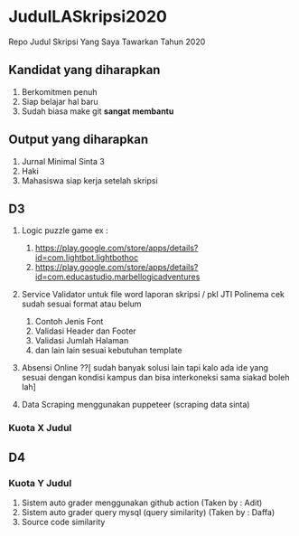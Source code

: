 # JudulLASkripsi2020

Repo Judul Skripsi Yang Saya Tawarkan Tahun 2020

## Kandidat yang diharapkan

1. Berkomitmen penuh
2. Siap belajar hal baru
3. Sudah biasa make git **sangat membantu**

## Output yang diharapkan

1. Jurnal Minimal Sinta 3
2. Haki
3. Mahasiswa siap kerja setelah skripsi

## D3

1. Logic puzzle game ex :

   1. https://play.google.com/store/apps/details?id=com.lightbot.lightbothoc
   2. https://play.google.com/store/apps/details?id=com.educastudio.marbellogicadventures

2. Service Validator untuk file word laporan skripsi / pkl JTI Polinema cek sudah sesuai format atau belum
   1. Contoh Jenis Font
   2. Validasi Header dan Footer
   3. Validasi Jumlah Halaman
   4. dan lain lain sesuai kebutuhan template
3. Absensi Online ??[ sudah banyak solusi lain tapi kalo ada ide yang sesuai dengan kondisi kampus dan bisa interkoneksi sama siakad boleh lah]
4. Data Scraping menggunakan puppeteer (scraping data sinta)

### Kuota X Judul

## D4

### Kuota Y Judul

1. Sistem auto grader menggunakan github action (Taken by : Adit)
2. Sistem auto grader query mysql (query similarity) (Taken by : Daffa)
3. Source code similarity
